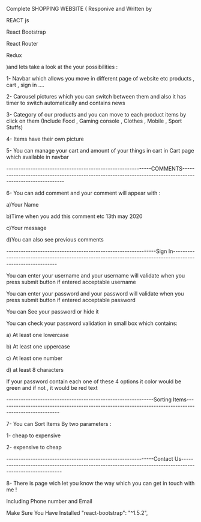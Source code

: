 Complete SHOPPING WEBSITE ( Responive and  Written by 

REACT js 

React Bootstrap

React Router

Redux

)and lets take a look at the your possibilities :

1- Navbar which allows you move in different page of website etc products , cart , sign in ....

2- Carousel pictures which you can switch between them and also it has timer to switch automatically and contains news

3- Category of our products and you can  move to each product items by click on them (Include Food , Gaming console , Clothes , Mobile , Sport Stuffs)

4- Items have their own picture

5- You can manage your cart and amount of your things in cart in Cart page which available in navbar

  ------------------------------------------------------------COMMENTS-----------------------------------------------------------------------------------------------------------

6- You can add comment and your comment will appear with :

a)Your Name

b)Time when you add this comment etc 13th may 2020

c)Your message

d)You can also see previous comments

--------------------------------------------------------------Sign In------------------------------------------------------------------------------------------------------------

 You can enter your username and your username will validate when you press submit button if entered acceptable username

 You can enter your password and your password will validate when you press submit button if entered acceptable password

 You can See your password or hide it

 You can check your password validation in small box which contains:

a) At least one lowercase

b) At least one uppercase

c) At least one number

d) at least 8 characters

If your password contain each one of these 4 options it color would be green and if not , it would be red text

-------------------------------------------------------------Sorting Items-------------------------------------------------------------------------------------------------------

7- You can Sort Items By two parameters : 

1- cheap to expensive

2- expensive to cheap

-------------------------------------------------------------Contact Us----------------------------------------------------------------------------------------------------------

8- There is page wich let you know the way which you can get in touch with me !

Including Phone number and Email 


Make Sure You Have Installed "react-bootstrap": "^1.5.2",
